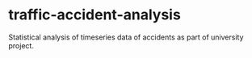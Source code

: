 # traffic-accident-analysis
Statistical analysis of timeseries data of accidents as part of university project.
